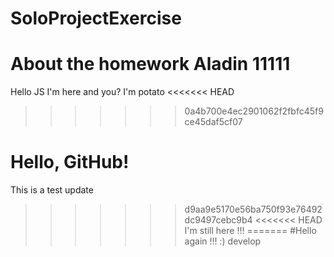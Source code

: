 # SoloProjectExercise
About the homework
Aladin
11111
=======
Hello JS
I'm here and you?
I'm potato
<<<<<<< HEAD
>>>>>>> 0a4b700e4ec2901062f2fbfc45f9ce45daf5cf07


Hello, GitHub!
=======
This is a test update
>>>>>>> d9aa9e5170e56ba750f93e76492dc9497cebc9b4
<<<<<<< HEAD
I'm still here !!!
=======
#Hello again !!! :)
>>>>>>> develop
